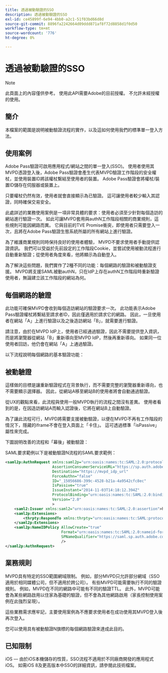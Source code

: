 ```yaml
---
title: 透過被動驗證的SSO
description: 透過被動驗證的SSO
exl-id: ce45899f-6e94-4bb0-a2c1-51f03bd66d8d
source-git-commit: 8896fa2242664d09ddd871af8f72d8858d1f0d50
workflow-type: tm+mt
source-wordcount: '776'
ht-degree: 0%

---
```


# 透過被動驗證的SSO

>[!NOTE]
>
>此頁面上的內容僅供參考。 使用此API需要Adobe的目前授權。 不允許未經授權的使用。


## 簡介

本檔案的範圍是說明被動驗證流程的實作，以及這如何使用我們的標準單一登入方法。

## 使用案例

Adobe Pass驗證可啟用應用程式/網站之間的單一登入(SSO)。 使用者使用其MVPD憑證登入後，Adobe Pass驗證會產生代表MVPD驗證工作階段的安全權杖，並使用裝置ID將該權杖繫結至使用者的裝置。 Adobe Pass驗證會將權杖/裝置ID儲存在伺服器或裝置上。

只要權杖仍然有效，使用者就會直接顯示為已驗證。 這可讓使用者較少輸入其認證，同時確保交易安全。



此處詳述的業務使用案例是一項非常具體的要求：使用者必須至少針對每個造訪的網站進行驗證一次。 如此可讓MVPD套用與authN工作階段相關的商業規則，這些規則可能因網路而異。 它與目前的TVE Promise衝突，即使用者只需要登入一次，且將在Adobe Pass驗證生態系統所屬的所有網站上進行驗證。



為了維護商業規則同時保持良好的使用者體驗， MVPD不要求使用者手動提供認證資訊。 我們可以受益於先前設定的工作階段Cookie，並嘗試使用被動流程進行自動重新驗證；從使用者角度來看，他將顯示為自動登入。



為了解決這些問題，我們實作了2種不同的功能：每個網路的驗證和被動驗證支援。 MVPD將支援SAML被動authN，只在IdP上存在authN工作階段時重新驗證使用者，無論建立該工作階段的網站為何。



## 每個網路的驗證

此功能可確保MVPD會收到每個造訪網站的驗證要求一次。 此功能表示Adobe Pass驗證權杖將繫結至請求者ID，因此僅適用於請求它的網路。 因此，一旦使用者在網站「A」上進行驗證以及之後造訪網站「B」，就需要進行驗證。



請注意，由於在MVPD IdP上，使用者已經通過驗證，因此不需要提供登入資訊，而是將瀏覽器從網站「B」重新導向至MVPD IdP，然後再重新導向。 如果同一位使用者回訪，他仍會在網站「A」上通過驗證。



以下流程說明每個網路的基本驗證功能：





## 被動驗證

這樣做的目標是讓重新驗證程式在背景執行，而不需要完整的瀏覽器重新導向，也不需要顯示選擇器。 因此，從網站A移至網站B的使用者將會自動通過驗證。



從UX的觀點來看，此流程與使用一般MVPD執行的流程之間沒有差異。 使用者看到的是，在因造訪網站A而輸入認證後，它將在網站B上自動驗證。



為了讓此流程可行，MVPD將需要支援被動驗證，以便在MVPD不再有工作階段的情況下，隱藏的iframe不會在登入頁面上「卡住」。 這可透過標準「isPassive」屬性來完成。



下圖說明改善的流程和「幕後」被動驗證：





SAML要求範例以下是被動驗證N流程的SAML要求範例：


```xml
<saml2p:AuthnRequest xmlns:saml2p="urn:oasis:names:tc:SAML:2.0:protocol"
                     AssertionConsumerServiceURL="https://sp.auth.adobe.com/sp/saml/SAMLAssertionConsumer"
                     Destination="https://mvpd_idp_url"
                     ForceAuthn="false"
                     ID="_15056686-399c-4528-b21a-4a9542cfc8ec"
                     IsPassive="true"
                     IssueInstant="2014-11-03T14:18:12.394Z"
                     ProtocolBinding="urn:oasis:names:tc:SAML:2.0:bindings:HTTP-POST"
                     Version="2.0"
                     >
    <saml2:Issuer xmlns:saml2="urn:oasis:names:tc:SAML:2.0:assertion">https://saml.sp.auth.adobe.com </saml2:Issuer>
    <saml2p:Extensions>
        <thrpty:RespondTo xmlns:thrpty="urn:oasis:names:tc:SAML:protocol:ext:third-party">https://saml.sp.auth.adobe.com</thrpty:RespondTo>
    </saml2p:Extensions>
    <saml2p:NameIDPolicy AllowCreate="true"
                         Format="urn:oasis:names:tc:SAML:2.0:nameid-format:transient"
                         SPNameQualifier="https://saml.sp.auth.adobe.com"
                         />
</saml2p:AuthnRequest>
```

## 業務規則

MVPD具有特定的SSO範圍網域限制。 例如，部分MVPD只允許部分網域（SSO適用於相同媒體公司，但不適用於跨公司）。
有些MVPD可能需要執行不同的驗證規則。 例如，MVPD在不同的網路中可能有不同的驗證TTL。 此外，MVPD可能會為某些網路啟用以住家為基礎的驗證，但不會為其他網路啟用（家長控制使用案例在此強烈呈現）。


這些業務需求應牢記，主要使用案例為不應要求使用者在成功使用其MVPD登入後再次登入。

您可以使用具有被動驗證N旗標的每個網路驗證來達成此目的。



## 已知限制

iOS — 由於iOS本機儲存的性質，SSO流程不適用於不同廠商開發的應用程式iOS。 如需iOS 8及更高版本中SSO的詳細資訊，請參閱此技術檔案。


<!--
>[!RELATEDINFORMATION]
>* Single Sign-On on iOS
>* SSO on iOS when using the Adobe Pass Authentication Access Enabler
-->
